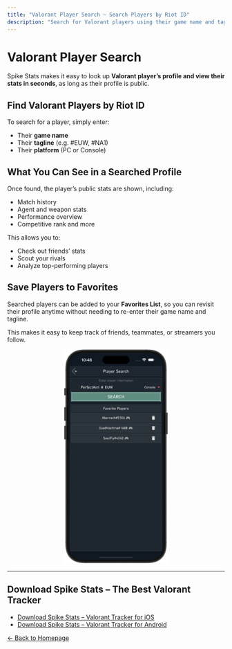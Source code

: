 ```yaml
---
title: "Valorant Player Search – Search Players by Riot ID"
description: "Search for Valorant players using their game name and tagline. View their stats, add them to favorites, and compare performance easily with Spike Stats."
---
```


# Valorant Player Search

Spike Stats makes it easy to look up **Valorant player’s profile and view their stats in seconds**, as long as their profile is public.

## Find Valorant Players by Riot ID

To search for a player, simply enter:
- Their **game name**
- Their **tagline** (e.g. #EUW, #NA1)
- Their **platform** (PC or Console)

## What You Can See in a Searched Profile

Once found, the player’s public stats are shown, including:
- Match history
- Agent and weapon stats
- Performance overview
- Competitive rank and more

This allows you to:
- Check out friends’ stats
- Scout your rivals
- Analyze top-performing players

## Save Players to Favorites

Searched players can be added to your **Favorites List**, so you can revisit their profile anytime without needing to re-enter their game name and tagline.

This makes it easy to keep track of friends, teammates, or streamers you follow.

<p align="center"><a href="/screenshots/valorant-tracker-player-search.png" target="_blank"><img src="/screenshots/valorant-tracker-player-search.png" alt="Valorant Tracker screen showing player search and saved favorites list" width="49%" height="49%"/></a></p>

---

## Download Spike Stats – The Best Valorant Tracker

<ul>
  <li>
    <a href="https://apps.apple.com/us/app/spike-stats-for-valorant/id1541123839" target="_blank">Download Spike Stats – Valorant Tracker for iOS
</a>
  </li>
  <li>
    <a href="https://play.google.com/store/apps/details?id=crocusgames.com.spikestats" target="_blank">Download Spike Stats – Valorant Tracker for Android</a>
  </li>
</ul>

[← Back to Homepage](/)
